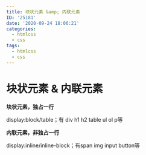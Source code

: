 ```yaml
---
title: 块状元素 &amp; 内联元素
ID: '25181'
date: '2020-09-24 18:06:21'
categories:
  - htmlcss
  - css
tags:
  - htmlcss
  - css
---
```


# 块状元素 &amp; 内联元素

**块状元素，独占一行**

display:block/table；有 div h1 h2 table ul ol p等

**内联元素，非独占一行**

display:inline/inline-block；有span img input button等
 
 
 
 
 
 
 
 
 
 
 
 
 
 
 
 
 
 
 
 
 
 
